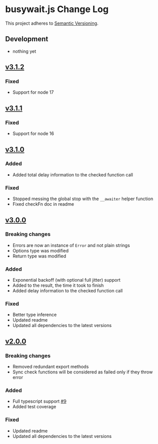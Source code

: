 # busywait.js Change Log
This project adheres to [Semantic Versioning](http://semver.org/).

## Development
-  nothing yet

## [v3.1.2](https://github.com/regevbr/busywait.js/compare/v3.1.1...v3.1.2)
### Fixed
-  Support for node 17

## [v3.1.1](https://github.com/regevbr/busywait.js/compare/v3.1.0...v3.1.1)
### Fixed
-  Support for node 16

## [v3.1.0](https://github.com/regevbr/busywait.js/compare/v3.0.0...v3.1.0)
### Added
-  Added total delay information to the checked function call
### Fixed
-  Stopped messing the global stop with the `__awaiter` helper function
-  Fixed checkFn doc in readme

## [v3.0.0](https://github.com/regevbr/busywait.js/compare/v2.0.0...v3.0.0)
### Breaking changes
-  Errors are now an instance of `Error` and not plain strings
-  Options type was modified
-  Return type was modified
### Added
-  Exponential backoff (with optional full jitter) support
-  Added to the result, the time it took to finish
-  Added delay information to the checked function call 
### Fixed
-  Better type inference
-  Updated readme
-  Updated all dependencies to the latest versions

## [v2.0.0](https://github.com/regevbr/busywait.js/compare/v1.1.0...v2.0.0)
### Breaking changes
-  Removed redundant export methods
-  Sync check functions will be considered as failed only if they throw error
### Added
-  Full typescript support [#9](https://github.com/regevbr/busywait.js/issues/9)
-  Added test coverage
### Fixed
-  Updated readme
-  Updated all dependencies to the latest versions 
